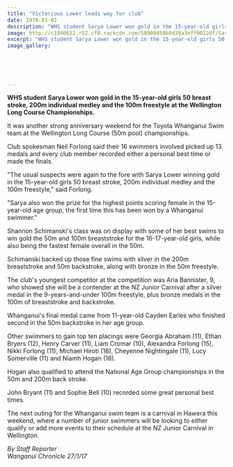 ```yaml
---
title: "Victorious Lower leads way for club"
date: 1970-01-01
description: "WHS student Sarya Lower won gold in the 15-year-old girls 50 breast stroke, 200m individual medley and the 100m freestyle at the Wellington Long Course Champs..."
image: http://c1940652.r52.cf0.rackcdn.com/58900458b8d39a3eff0022df/Sarya-Lower-WN-Long-Course-champs-chron-26-Jan-2017.jpg
excerpt: "WHS student Sarya Lower won gold in the 15-year-old girls 50 breast stroke, 200m individual medley and the 100m freestyle at the Wellington Long Course Champs."
image_gallery:
    
    
    
    
    
---
```


<p><strong>WHS student Sarya Lower won gold in the 15-year-old girls 50 breast stroke, 200m individual medley and the 100m freestyle at the Wellington Long Course Championships.</strong></p>
<p>It was another strong anniversary weekend for the Toyota Whanganui Swim team at the Wellington Long Course (50m pool) championships.</p>
<p>Club spokesman Neil Forlong said their 16 swimmers involved picked up 13 medals and every club member recorded either a personal best time or made the finals.</p>
<p>"The usual suspects were again to the fore with Sarya Lower winning gold in the 15-year-old girls 50 breast stroke, 200m individual medley and the 100m freestyle," said Forlong.</p>
<p>"Sarya also won the prize for the highest points scoring female in the 15-year-old age group, the first time this has been won by a Whanganui swimmer."</p>
<p>Shannon Schimanski's class was on display with some of her best swims to win gold the 50m and 100m breaststroke for the 16-17-year-old girls, while also being the fastest female overall in the 50m.</p>
<p>Schimanski backed up those fine swims with silver in the 200m breaststroke and 50m backstroke, along with bronze in the 50m freestyle.</p>
<p>The club's youngest competitor at the competition was Aria Bannister, 9, who showed she will be a contender at the NZ Junior Carnival after a silver medal in the 9-years-and-under 100m freestyle, plus bronze medals in the 100m of breaststroke and backstroke.</p>
<p>Whanganui's final medal came from 11-year-old Cayden Earles who finished second in the 50m backstroke in her age group.</p>
<p>Other swimmers to gain top ten placings were Georgia Abraham (11), Ethan Bryers (12), Henry Carver (11), Liam Cromar (10), Alexandra Forlong (15), Nikki Forlong (11), Michael Hiroti (16), Cheyenne Nightingale (11), Lucy Somerville (11) and Niamh Hogan (16).</p>
<p>Hogan also qualified to attend the National Age Group championships in the 50m and 200m back stroke.</p>
<p>John Bryant (11) and Sophie Bell (10) recorded some great personal best times.</p>
<p>The next outing for the Whanganui swim team is a carnival in Hawera this weekend, where a number of junior swimmers will be looking to either qualify or add more events to their schedule at the NZ Junior Carnival in Wellington.</p>
<p class="clear syndicator"><em>By Staff Reporter</em><br /><em>Wanganui Chronicle 27/1/17</em></p>

